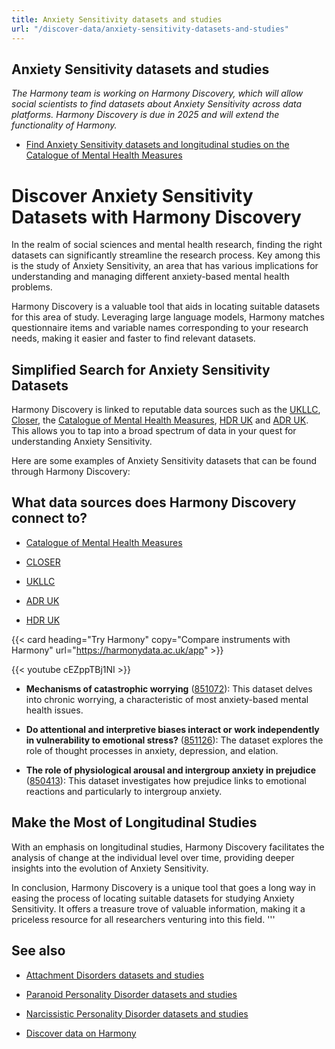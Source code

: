 ```yaml
---
title: Anxiety Sensitivity datasets and studies
url: "/discover-data/anxiety-sensitivity-datasets-and-studies"
---
```


## Anxiety Sensitivity datasets and studies

*The Harmony team is working on Harmony Discovery, which will allow social scientists to find datasets about Anxiety Sensitivity across data platforms. Harmony Discovery is due in 2025 and will extend the functionality of Harmony.*

* [Find Anxiety Sensitivity datasets and longitudinal studies on the Catalogue of Mental Health Measures](https://www.cataloguementalhealth.ac.uk/?content=search&query=Topic:anxiety+sensitivity)


# Discover Anxiety Sensitivity Datasets with Harmony Discovery

In the realm of social sciences and mental health research, finding the right datasets can significantly streamline the research process. Key among this is the study of Anxiety Sensitivity, an area that has various implications for understanding and managing different anxiety-based mental health problems.

Harmony Discovery is a valuable tool that aids in locating suitable datasets for this area of study. Leveraging large language models, Harmony matches questionnaire items and variable names corresponding to your research needs, making it easier and faster to find relevant datasets.

## Simplified Search for Anxiety Sensitivity Datasets

Harmony Discovery is linked to reputable data sources such as the [UKLLC](https://explore.ukllc.ac.uk/), [Closer](https://www.closer.ac.uk/), the [Catalogue of Mental Health Measures](https://www.cataloguementalhealth.ac.uk/), [HDR UK](https://www.hdruk.ac.uk/) and [ADR UK](https://www.adruk.org/). This allows you to tap into a broad spectrum of data in your quest for understanding Anxiety Sensitivity.

Here are some examples of Anxiety Sensitivity datasets that can be found through Harmony Discovery:

## What data sources does Harmony Discovery connect to?

* [Catalogue of Mental Health Measures](https://www.cataloguementalhealth.ac.uk/)

* [CLOSER](https://closer.ac.uk/)

* [UKLLC](https://explore.ukllc.ac.uk)

* [ADR UK](https://www.adruk.org/data-access/data-catalogue/)

* [HDR UK](https://www.healthdatagateway.org/)

{{< card heading="Try Harmony" copy="Compare instruments with Harmony" url="https://harmonydata.ac.uk/app" >}}

{{< youtube cEZppTBj1NI >}}



- **Mechanisms of catastrophic worrying** ([851072](https://reshare.ukdataservice.ac.uk/851072)):
  This dataset delves into chronic worrying, a characteristic of most anxiety-based mental health issues.

- **Do attentional and interpretive biases interact or work independently in vulnerability to emotional stress?** ([851126](https://reshare.ukdataservice.ac.uk/851126)):
  The dataset explores the role of thought processes in anxiety, depression, and elation.

- **The role of physiological arousal and intergroup anxiety in prejudice** ([850413](https://reshare.ukdataservice.ac.uk/850413)):
  This dataset investigates how prejudice links to emotional reactions and particularly to intergroup anxiety.

## Make the Most of Longitudinal Studies

With an emphasis on longitudinal studies, Harmony Discovery facilitates the analysis of change at the individual level over time, providing deeper insights into the evolution of Anxiety Sensitivity.

In conclusion, Harmony Discovery is a unique tool that goes a long way in easing the process of locating suitable datasets for studying Anxiety Sensitivity. It offers a treasure trove of valuable information, making it a priceless resource for all researchers venturing into this field.
'''

## See also

* [Attachment Disorders datasets and studies](/discover-data/attachment-disorders-datasets-and-studies)

* [Paranoid Personality Disorder datasets and studies](/discover-data/paranoid-personality-disorder-datasets-and-studies)

* [Narcissistic Personality Disorder datasets and studies](/discover-data/narcissistic-personality-disorder-datasets-and-studies)

* [Discover data on Harmony](/discover-data/)
